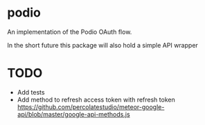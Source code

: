 # podio

An implementation of the Podio OAuth flow.

In the short future this package will also hold a simple API wrapper

# TODO
 - Add tests
 - Add method to refresh access token with refresh token https://github.com/percolatestudio/meteor-google-api/blob/master/google-api-methods.js